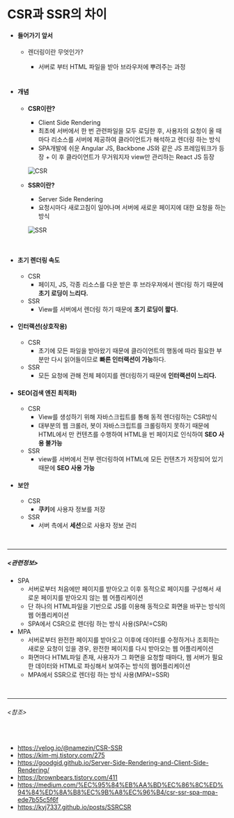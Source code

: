 # CSR과 SSR의 차이

- #### 들어가기 앞서

  - 렌더링이란 무엇인가?

    - 서버로 부터 HTML 파일을 받아 브라우저에 뿌려주는 과정

    <br>

- #### 개념

  - **CSR이란?**

    - Client Side Rendering 
    - 최초에 서버에서 한 번  관련파일을 모두 로딩한 후, 사용자의 요청이 올 때마다 리소스를 서버에 제공하여 클라이언트가 해석하고 렌더링 하는 방식
    - SPA개발에 쉬운 Angular JS, Backbone JS와 같은 JS 프레임워크가 등장 + 이 후 클라이언트가 무거워지자 view만 관리하는 React JS 등장

    ![CSR](https://user-images.githubusercontent.com/58902042/103725584-414eff00-501a-11eb-98ee-3a7a9f1f6ae7.PNG)

  - **SSR이란?**
    
    - Server Side Rendering 
    - 요청시마다 새로고침이 일어나며 서버에 새로운 페이지에 대한 요청을 하는 방식
    
    ![SSR](https://user-images.githubusercontent.com/58902042/103725615-59268300-501a-11eb-97cd-2db4c78cd095.PNG)

  <br>

- #### 초기 렌더링 속도
  
    - CSR 
      -  페이지, JS, 각종 리소스를 다운 받은 후 브라우져에서 렌더링 하기 때문에 **초기 로딩이 느리다.**
    - SSR 
      -  View를 서버에서 렌더링 하기 때문에 **초기 로딩이 짧다.**
    
- #### 인터랙션(상호작용)
  
    - CSR 
      - 초기에 모든 파일을 받아왔기 때문에 클라이언트의 행동에 따라 필요한 부분만 다시 읽어들이므로 **빠른 인터랙션이 가능**하다.
    - SSR 
      - 모든 요청에 관해 전체 페이지를 렌더링하기 때문에 **인터랙션이 느리다.**
    
- #### SEO(검색 엔진 최적화)
  
    - CSR 
      -  View를 생성하기 위해 자바스크립트를 통해 동적 렌더링하는 CSR방식
      - 대부분의 웹 크롤러, 봇이 자바스크립트를 크롤링하지 못하기 때문에 HTML에서 만 컨텐츠를 수행하여 HTML을 빈 페이지로 인식하여 **SEO 사용 불가능**
    - SSR 
      -   view를 서버에서 전부 렌더링하여 HTML에 모든 컨텐츠가 저장되어 있기 때문에 **SEO 사용 가능**
    
- #### 보안

    - CSR 
      - **쿠키**에 사용자 정보를 저장
    - SSR
      - 서버 측에서 **세션**으로 사용자 정보 관리

<br>

------------------------------------

##### <관련정보>

- SPA 
  -  서버로부터 처음에만 페이지를 받아오고 이후 동적으로 페이지를 구성해서 새로운 페이지를 받아오지 않는 웹 어플리케이션
  - 단 하나의 HTML파일을 기반으로 JS를 이용해 동적으로 화면을 바꾸는 방식의 웹 어플리케이션
  - SPA에서 CSR으로 렌더링 하는 방식 사용(SPA!=CSR)
- MPA 
  -  서버로부터 완전한 페이지를 받아오고 이후에 데이터를 수정하거나 조회하는 새로운 요청이 있을 경우, 완전한 페이지를 다시 받아오는 웹 어플리케이션
  - 화면마다  HTML파일 존재, 사용자가 그 화면을 요청할 때마다, 웹 서버가 필요한 데이터와 HTML로 파싱해서 보여주는 방식의 웹어플리케이션
  - MPA에서 SSR으로 렌더링 하는 방식 사용(MPA!=SSR)

<br>

------------------------------------

###### <참조>

<br>

- <https://velog.io/@namezin/CSR-SSR>
- <https://kim-mj.tistory.com/275>
- <https://goodgid.github.io/Server-Side-Rendering-and-Client-Side-Rendering/>
- <https://brownbears.tistory.com/411>
- <https://medium.com/%EC%95%84%EB%AA%BD%EC%86%8C%ED%94%84%ED%8A%B8%EC%9B%A8%EC%96%B4/csr-ssr-spa-mpa-ede7b55c5f6f>
- <https://kyj7337.github.io/posts/SSRCSR>

